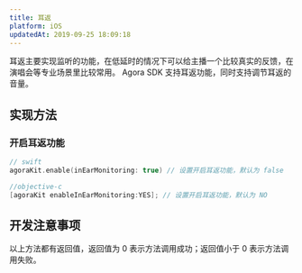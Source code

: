 ```yaml
---
title: 耳返
platform: iOS
updatedAt: 2019-09-25 18:09:18
---
```


耳返主要实现监听的功能，在低延时的情况下可以给主播一个比较真实的反馈，在演唱会等专业场景里比较常用。
Agora SDK 支持耳返功能，同时支持调节耳返的音量。

## 实现方法

### 开启耳返功能

```swift
// swift
agoraKit.enable(inEarMonitoring: true) // 设置开启耳返功能，默认为 false
```

```objective-c
//objective-c
[agoraKit enableInEarMonitoring:YES]; // 设置开启耳返功能，默认为 NO
```

## 开发注意事项

以上方法都有返回值，返回值为 0 表示方法调用成功；返回值小于 0 表示方法调用失败。
